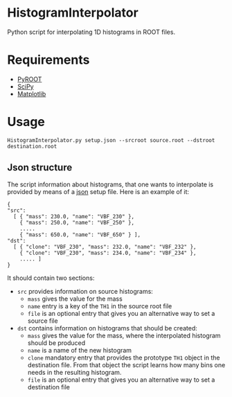HistogramInterpolator
=====================

Python script for interpolating 1D histograms in ROOT files.

# Requirements

* [PyROOT](http://root.cern.ch/drupal/content/pyroot)
* [SciPy](http://www.scipy.org/)
* [Matplotlib](http://matplotlib.org/)

# Usage

    HistogramInterpolator.py setup.json --srcroot source.root --dstroot destination.root
    
## Json structure
The script information about histograms, that one wants to interpolate is provided by means of a [json](http://en.wikipedia.org/wiki/JSON) setup file.
Here is an example of it:    

    { 
    "src": 
      [ { "mass": 230.0, "name": "VBF_230" },
        { "mass": 250.0, "name": "VBF_250" },
        .....
        { "mass": 650.0, "name": "VBF_650" } ],
    "dst": 
      [ { "clone": "VBF_230", "mass": 232.0, "name": "VBF_232" },
        { "clone": "VBF_230", "mass": 234.0, "name": "VBF_234" },
        ..... ]
    }
    
It should contain two sections: 
* `src` provides information on source histograms:
    + `mass` gives the value for the mass
    + `name` entry is a key of the `TH1` in the source root file 
    + `file` is an optional entry that gives you an alternative way to set a source file 
* `dst` contains information on histograms that should be created:
    + `mass` gives the value for the mass, where the interpolated histogram should be produced
    + `name` is a name of the new histogram
    + `clone` mandatory entry that provides the prototype `TH1` object in the destination file. From that object the script learns how many bins one needs in the resulting histogram.
    + `file` is an optional entry that gives you an alternative way to set a destination file 
